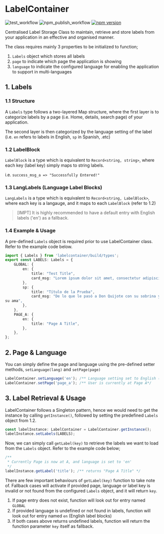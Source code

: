 # LabelContainer
![test_workflow](https://github.com/nordic96/LabelContainer/actions/workflows/npm_install_test.yml/badge.svg)
![npm_publish_workflow](https://github.com/nordic96/LabelContainer/actions/workflows/publish.yml/badge.svg)
[![npm version](https://badge.fury.io/js/labelcontainer.svg)](https://badge.fury.io/js/labelcontainer)

Centralised Label Storage Class to maintain, retrieve and store labels from your application in an effective and organised manner.

The class requires mainly 3 properties to be initialized to function;

1. `Labels` object which stores all labels
1. `page` to indicate which page the application is showing
1. `language` to indicate the configured language for enabling the application to support in multi-languages

## 1. Labels
### 1.1 Structure
A `Labels` type follows a two-layered Map structure, where the first layer is to categorize labels by a page (i.e. Home, details, search page) of your application.

The second layer is then categorized by the language setting of the label (i.e. `en` refers to labels in English, `sp` in Spanish, .etc)

### 1.2 LabelBlock
`LabelBlock` is a type which is equivalent to `Record<string, string>`, where each key (label key) simply maps to string labels.

i.e. `success_msg_a => "Successfully Entered!"`

### 1.3 LangLabels (Language Label Blocks)
`LangLabels` is a type which is equivalent to `Record<string, LabelBlock>`, where each key is a langauge, and it maps to each `LabelBlock` (refer to 1.2)

> [IMPT] It is highly recommended to have a default entry with English labels ('en') as a fallback.

### 1.4 Example & Usage
A pre-defined `Labels` object is required prior to use LabelContainer class. Refer to the example code below.
```typescript
import { Labels } from 'labelcontainer/build/types';
export const LABELS: Labels = {
    GLOBAL: {
        en: {
            title: "Test Title",
            card_msg: "Lorem ipsum dolor sit amet, consectetur adipiscing elit. Pellentesque quis tempus lectus.",
        },
        sp: {
            title: "Título de la Prueba",
            card_msg: "De lo que le pasó a Don Quijote con su sobrina y con
su ama",
        },
    },
    PAGE_A: {
        en: {
            title: "Page A Title",
        },
    },
};
```

## 2. Page & Language
You can simply define the page and language using the pre-defined setter methods, `setLanguage(lang)` and `setPage(page)`

```typescript
LabelContainer.setLanguage('en'); /** Language setting set to English (en)*/
LabelContainer.setPage('page_a'); /** User is currently at Page A*/
```

## 3. Label Retrieval & Usage
LabelContainer follows a Singleton pattern, hence we would need to get the instance by calling `getInstance()`, followed by setting the predefined `Labels` object from 1.2.

```typescript
const labelInstance: LabelContainer = LabelContainer.getInstance();
labelInstance.setLabels(LABELS);
```

Now, we can simply call `getLabel(key)` to retrieve the labels we want to load from the `Labels` object. Refer to the example code below;

```typescript
/**
 * Currently Page is now at A, and language is set to 'en' 
 */
labelInstance.getLabel('title'); /** returns "Page A Title" */
```

There are few important behaviours of `getLabel(key)` function to take note of. Fallback cases will activate if provided page, language or label key is invalid or not found from the configured `Labels` object, and it will return `key`.

1. If page entry does not exist, function will look out for entry named `GLOBAL`
1. If provided language is undefined or not found in labels, function will look out for entry named `en` (English label blocks)
1. If both cases above returns undefined labels, function will return the function parameter `key` itself as fallback.